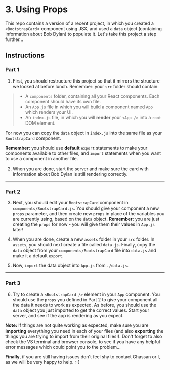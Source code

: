 # 3. Using Props

This repo contains a version of a recent project, in which you created a `<BootstrapCard`> component using JSX, and used a `data` object (containing information about Bob Dylan) to populate it. Let's take this project a step further...
## Instructions

### Part 1

1. First, you should restructure this project so that it mirrors the structure we looked at before lunch. Remember: your `src` folder should contain:

>- A `components` folder, containing all your React components. Each component should have its own file.
>- An `App.js` file in which you will build a component named `App` which renders your UI.
>- An `index.js` file, in which you will **render** your `<App />` into a `root` DOM element.

For now you can copy the `data` object in `index.js` into the same file as your `BootstrapCard` component.

**Remember:** you should use **default** `export` statements to make your components available to other files, and `import` statements when you want to use a component in another file.

2. When you are done, start the server and make sure the card with information about Bob Dylan is still rendering correctly.

---

### Part 2

3. Next, you should edit your `BootstrapCard` component in `components/BootstrapCard.js`. You should give your component a new `props` parameter, and then create new `props` in place of the variables you are currently using, based on the `data` object. **Remember:** you are just creating the `props` for now - you will give them their values in `App.js` later!

4. When you are done, create a new `assets` folder in your `src` folder. In `assets`, you should next create a file called `data.js`. Finally, copy the `data` object from your `components/BootstrapCard` file into `data.js` and make it a default `export`.

5. Now, `import` the data object into `App.js` from `./data.js`.

---

### Part 3

6. Try to create a `<BootstrapCard />` element in your `App` component. You should use the `props` you defined in Part 2 to give your component all the data it needs to work as expected. As before, you should use the `data` object you just imported to get the correct values. Start your server, and see if the app is rendering as you expect.

**Note:** If things are not quite working as expected, make sure you are **importing** everything you need in each of your files (and also **exporting** the things you are trying to import from their original files!). Don't forget to also check the VS terminal and browser console, to see if you have any helpful error messages which could point you to the problem...

**Finally**, if you are still having issues don't feel shy to contact Ghassan or I, as we will be very happy to help. :-)